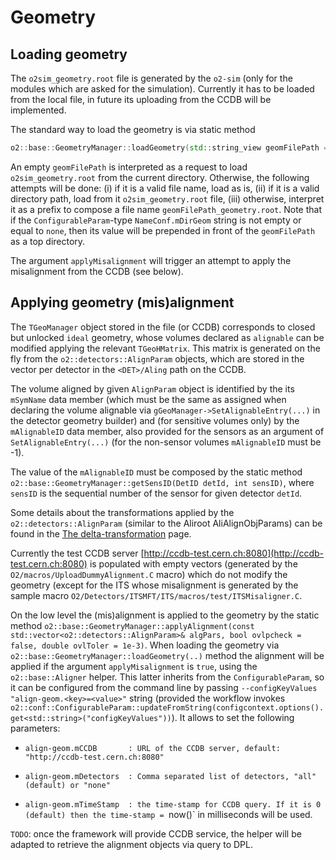 <!-- doxy
\page refDetectorsBase Detectors base support
/doxy -->

# Geometry

## Loading geometry

The `o2sim_geometry.root` file is generated by the `o2-sim` (only for the modules which are asked for the simulation). Currently it has to be loaded from the local file, in future its uploading from the CCDB will be implemented.

The standard way to load the geometry is via static method
```cpp
o2::base::GeometryManager::loadGeometry(std::string_view geomFilePath = "", bool applyMisalignment = true);
```

An empty `geomFilePath` is interpreted as a request to load `o2sim_geometry.root` from the current directory.
Otherwise, the following attempts will be done: (i) if it is a valid file name, load as is,
(ii) if it is a valid directory path, load from it `o2sim_geometry.root` file, (iii) otherwise, interpret it as a prefix
to compose a file name `geomFilePath_geometry.root`. Note that if the `ConfigurableParam`-type `NameConf.mDirGeom` string is not empty or equal to `none`, then its value will be prepended
in front of the `geomFilePath` as a top directory.

The argument `applyMisalignment` will trigger an attempt to apply the misalignment from the CCDB (see below).

## Applying geometry (mis)alignment

The `TGeoManager` object stored in the file (or CCDB) corresponds to closed but unlocked `ideal` geometry, whose volumes declared as `alignable` can be modified applying the relevant `TGeoHMatrix`.
This matrix is generated on the fly from the `o2::detectors::AlignParam` objects, which are stored in the vector per detector in the `<DET>/Aling` path on the CCDB.

The volume aligned by given `AlignParam` object is identified by the its `mSymName` data member (which must be the same as assigned when declaring the volume alignable via
`gGeoManager->SetAlignableEntry(...)` in the detector geometry builder) and (for sensitive volumes only) by the `mAlignableID` data member, also provided for the sensors as an argument of
`SetAlignableEntry(...)` (for the non-sensor volumes `mAlignableID` must be -1).

The value of the `mAlignableID` must be composed by the static method
`o2::base::GeometryManager::getSensID(DetID detId, int sensID)`, where `sensID` is the sequential number of the sensor for given detector `detId`.

Some details about the transformations applied by the `o2::detectors::AlignParam` (similar to the Aliroot AliAlignObjParams) can be found in the [The delta-transformation](https://alice-offline.web.cern.ch/Activities/Alignment/deltatr.html) page.

Currently the test CCDB server [http://ccdb-test.cern.ch:8080](http://ccdb-test.cern.ch:8080) is populated with empty vectors (generated by the `O2/macros/UploadDummyAlignment.C` macro) which do not modify the geometry
(except for the ITS whose misalignment is generated by the sample macro `O2/Detectors/ITSMFT/ITS/macros/test/ITSMisaligner.C`.

On the low level the (mis)alignment is applied to the geometry by the static method `o2::base::GeometryManager::applyAlignment(const std::vector<o2::detectors::AlignParam>& algPars, bool ovlpcheck = false, double ovlToler = 1e-3)`.
When loading the geometry via `o2::base::GeometryManager::loadGeometry(..)` method the alignment will be applied if the argument `applyMisalignment` is `true`, using the
`o2::base::Aligner` helper. This latter inherits from the `ConfigurableParam`, so it can be configured from the command line by passing `--configKeyValues "align-geom.<key>=<value>"` string (provided the workflow invokes `o2::conf::ConfigurableParam::updateFromString(configcontext.options().get<std::string>("configKeyValues"))`).
It allows to set the following parameters:

*   `align-geom.mCCDB       : URL of the CCDB server, default: "http://ccdb-test.cern.ch:8080"`

*   `align-geom.mDetectors  : Comma separated list of detectors, "all"(default) or "none"`

*   `align-geom.mTimeStamp  : the time-stamp for CCDB query. If it is 0 (default) then the time-stamp = `now()` in milliseconds will be used.

`TODO`: once the framework will provide CCDB service, the helper will be adapted to retrieve the alignment objects via query to DPL.

